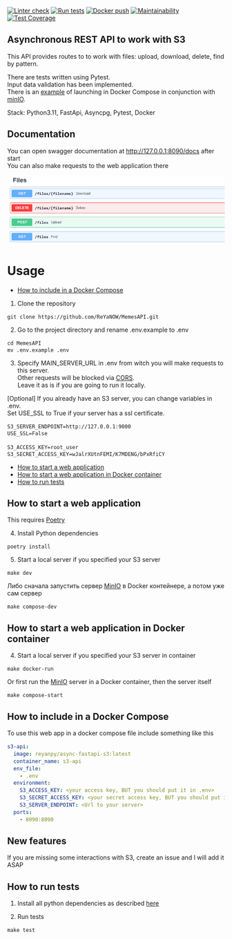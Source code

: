 [![Linter check](https://github.com/ReYaNOW/async-fastapi-s3/actions/workflows/linter_check.yml/badge.svg)](https://github.com/ReYaNOW/async-fastapi-s3/actions/workflows/linter_check.yml)
[![Run tests](https://github.com/ReYaNOW/async-fastapi-s3/actions/workflows/run_tests.yml/badge.svg)](https://github.com/ReYaNOW/async-fastapi-s3/actions/workflows/run_tests.yml)
[![Docker push](https://github.com/ReYaNOW/async-fastapi-s3/actions/workflows/docker_push.yml/badge.svg)](https://github.com/ReYaNOW/async-fastapi-s3/actions/workflows/docker_push.yml)
[![Maintainability](https://api.codeclimate.com/v1/badges/d8f91faaed7521df13d2/maintainability)](https://codeclimate.com/github/ReYaNOW/async-fastapi-s3/maintainability)
[![Test Coverage](https://api.codeclimate.com/v1/badges/d8f91faaed7521df13d2/test_coverage)](https://codeclimate.com/github/ReYaNOW/async-fastapi-s3/test_coverage)

## Asynchronous REST API to work with S3

This API provides routes to to work with files:
upload, download, delete, find by pattern.  

There are tests written using Pytest.   
Input data validation has been implemented.  
There is an [example](https://github.com/ReYaNOW/async-fastapi-s3/blob/main/docker-compose.yml)
of launching in Docker Compose in conjunction with [minIO](https://min.io/).  


Stack: Python3.11, FastApi, Asyncpg, Pytest, Docker

## Documentation
You can open swagger documentation at http://127.0.0.1:8090/docs after start  
You can also make requests to the web application there

![App preview](https://github.com/ReYaNOW/ReYaNOW/blob/main/Images/s3_preview.png?raw=true)
  
# Usage  
- [How to include in a Docker Compose](#how-to-include-in-a-docker-compose-)  
  
1. Clone the repository

```
git clone https://github.com/ReYaNOW/MemesAPI.git
```

2. Go to the project directory and rename .env.example to .env
  
```
cd MemesAPI
mv .env.example .env
```  
3. Specify MAIN_SERVER_URL in .env from witch you will make requests to this server.  
Other requests will be blocked via [CORS](https://developer.mozilla.org/ru/docs/Web/HTTP/CORS).  
Leave it as is if you are going to run it locally.  
  
[Optional] If you already have an S3 server, you can change variables in .env.    
Set USE_SSL to True if your server has a ssl certificate.  
```dotenv
S3_SERVER_ENDPOINT=http://127.0.0.1:9000
USE_SSL=False 

S3_ACCESS_KEY=root_user
S3_SECRET_ACCESS_KEY=wJalrXUtnFEMI/K7MDENG/bPxRfiCY
```
- [How to start a web application](#how-to-start-a-web-application-)
- [How to start a web application in Docker container](#How-to-start-a-web-application-in-Docker-container)
- [How to run tests](#How-to-run-tests)

## How to start a web application  
This requires [Poetry](https://python-poetry.org/docs/#installing-with-pipx)  

4. Install Python dependencies
  
```
poetry install
```

5. Start a local server if you specified your S3 server
  
```
make dev
```

Либо сначала запустить сервер [MinIO](https://min.io/) в Docker контейнере, а потом уже сам сервер
  
```
make compose-dev
```

## How to start a web application in Docker container

4. Start a local server if you specified your S3 server in container
  
```
make docker-run
```

Or first run the [MinIO](https://min.io/) server in a Docker container,
then the server itself
  
```
make compose-start
```  
  
## How to include in a Docker Compose  
To use this web app in a docker compose file include something like this  
```yaml
s3-api:
  image: reyanpy/async-fastapi-s3:latest
  container_name: s3-api
  env_file:
    - .env
  environment:
    S3_ACCESS_KEY: <your access key, BUT you should put it in .env>
    S3_SECRET_ACCESS_KEY: <your secret access key, BUT you should put it in .env>
    S3_SERVER_ENDPOINT: <Url to your server>
  ports:
    - 8090:8090
```
  
## New features
If you are missing some interactions with S3,
create an issue and I will add it ASAP

## How to run tests
1. Install all python dependencies as described [here](#Usage-)

2. Run tests
  
```
make test
```
